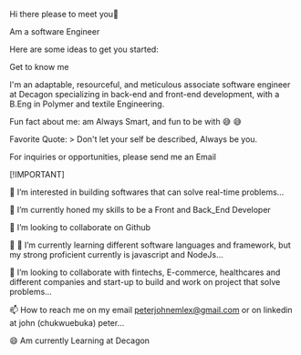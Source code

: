 Hi there please to meet you👋

Am a software Engineer

Here are some ideas to get you started:

Get to know me

I'm an adaptable, resourceful, and meticulous associate software engineer at Decagon specializing in back-end and front-end development, with a B.Eng in Polymer and textile Engineering.

Fun fact about me: am Always Smart, and fun to be with 😅 😅

Favorite Quote: > Don't let your self be described, Always be you.

For inquiries or opportunities, please send me an Email

[!IMPORTANT]

👀 I’m interested in building softwares that can solve real-time problems...

🌱 I’m currently honed my skills to be a Front and Back_End Developer

👯 I’m looking to collaborate on Github

🤔 🌱 I’m currently learning different software languages and framework, but my strong proficient currently is javascript and NodeJs...

💞️ I’m looking to collaborate with fintechs, E-commerce, healthcares and different companies and start-up to build and work on project that solve problems...

📫 How to reach me on my email peterjohnemlex@gmail.com or on linkedin at john (chukwuebuka) peter...

😄 Am currently Learning at Decagon




<!---
John-emlex/John-emlex is a ✨ special ✨ repository because its `README.md` (this file) appears on your GitHub profile.
You can click the Preview link to take a look at your changes.
--->
